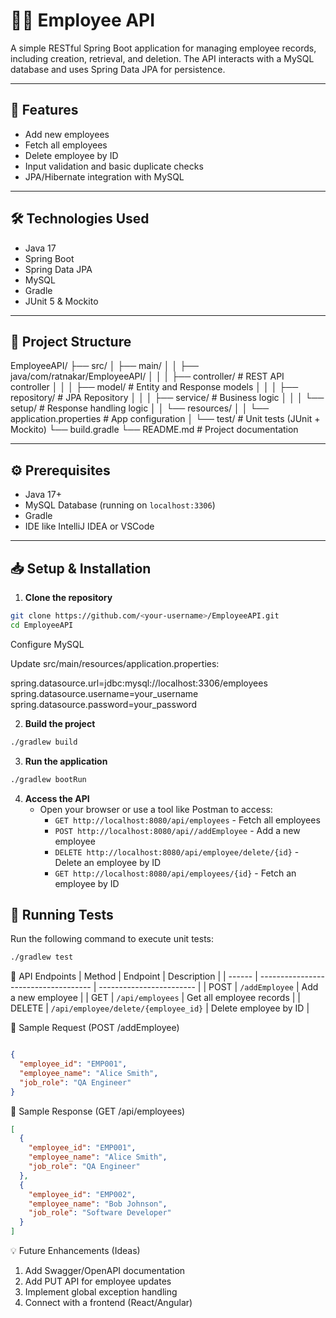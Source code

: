 # 🧑‍💼 Employee API

A simple RESTful Spring Boot application for managing employee records, including creation, retrieval, and deletion. The API interacts with a MySQL database and uses Spring Data JPA for persistence.

---

## 🚀 Features

- Add new employees
- Fetch all employees
- Delete employee by ID
- Input validation and basic duplicate checks
- JPA/Hibernate integration with MySQL

---

## 🛠️ Technologies Used

- Java 17
- Spring Boot
- Spring Data JPA
- MySQL
- Gradle
- JUnit 5 & Mockito

---

## 📂 Project Structure

EmployeeAPI/
├── src/
│ ├── main/
│ │ ├── java/com/ratnakar/EmployeeAPI/
│ │ │ ├── controller/ # REST API controller
│ │ │ ├── model/ # Entity and Response models
│ │ │ ├── repository/ # JPA Repository
│ │ │ ├── service/ # Business logic
│ │ │ └── setup/ # Response handling logic
│ │ └── resources/
│ │ └── application.properties # App configuration
│ └── test/ # Unit tests (JUnit + Mockito)
└── build.gradle
└── README.md # Project documentation


---

## ⚙️ Prerequisites

- Java 17+
- MySQL Database (running on `localhost:3306`)
- Gradle
- IDE like IntelliJ IDEA or VSCode

---

## 📥 Setup & Installation

1. **Clone the repository**
```bash
git clone https://github.com/<your-username>/EmployeeAPI.git
cd EmployeeAPI
```

Configure MySQL

Update src/main/resources/application.properties:

spring.datasource.url=jdbc:mysql://localhost:3306/employees
spring.datasource.username=your_username
spring.datasource.password=your_password

2. **Build the project**
```bash
./gradlew build
```
3. **Run the application**
```bash
./gradlew bootRun
```
4. **Access the API**
   - Open your browser or use a tool like Postman to access:
     - `GET http://localhost:8080/api/employees` - Fetch all employees
     - `POST http://localhost:8080/api//addEmployee` - Add a new employee
     - `DELETE http://localhost:8080/api/employee/delete/{id}` - Delete an employee by ID
     - `GET http://localhost:8080/api/employees/{id}` - Fetch an employee by ID

## 🧪 Running Tests
Run the following command to execute unit tests:
```bash
./gradlew test
```
📡 API Endpoints
| Method | Endpoint                             | Description              |
| ------ | ------------------------------------ | ------------------------ |
| POST   | `/addEmployee`                       | Add a new employee       |
| GET    | `/api/employees`                     | Get all employee records |
| DELETE | `/api/employee/delete/{employee_id}` | Delete employee by ID    |

🔄 Sample Request (POST /addEmployee)
```json

{
  "employee_id": "EMP001",
  "employee_name": "Alice Smith",
  "job_role": "QA Engineer"
}
```
🔄 Sample Response (GET /api/employees)

```json
[
  {
    "employee_id": "EMP001",
    "employee_name": "Alice Smith",
    "job_role": "QA Engineer"
  },
  {
    "employee_id": "EMP002",
    "employee_name": "Bob Johnson",
    "job_role": "Software Developer"
  }
]
```
💡 Future Enhancements (Ideas)
1) Add Swagger/OpenAPI documentation
2) Add PUT API for employee updates
3) Implement global exception handling
4) Connect with a frontend (React/Angular)
